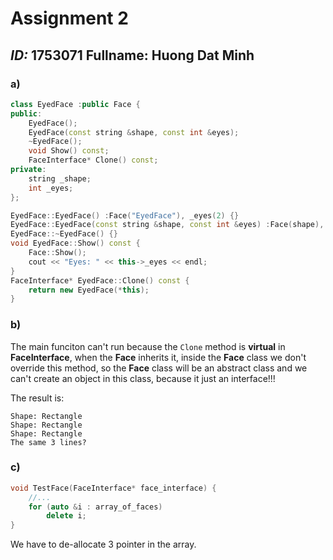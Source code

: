 # Assignment 2
***ID:*** 1753071
**Fullname:** Huong Dat Minh
---
### a)
```cpp
class EyedFace :public Face {
public:
	EyedFace();
	EyedFace(const string &shape, const int &eyes);
	~EyedFace();
	void Show() const;
	FaceInterface* Clone() const;
private:
	string _shape;
	int _eyes;
};

EyedFace::EyedFace() :Face("EyedFace"), _eyes(2) {}
EyedFace::EyedFace(const string &shape, const int &eyes) :Face(shape), _eyes(eyes) {}
EyedFace::~EyedFace() {}
void EyedFace::Show() const {
	Face::Show();
	cout << "Eyes: " << this->_eyes << endl;
}
FaceInterface* EyedFace::Clone() const {
	return new EyedFace(*this);
}
```

### b)

The main funciton can't run because the `Clone` method is **virtual** in **FaceInterface**, when the **Face** inherits it, inside the **Face** class we don't override this method, so the **Face** class will be an abstract class and we can't create an object in this class, because it just an interface!!!

The result is:
```
Shape: Rectangle
Shape: Rectangle
Shape: Rectangle
The same 3 lines?
```

### c)
```cpp
void TestFace(FaceInterface* face_interface) {
	//...
	for (auto &i : array_of_faces)
		delete i;
}
```
We have to de-allocate 3 pointer in the array.